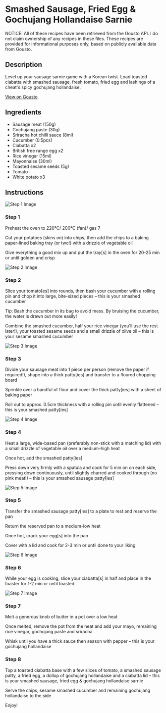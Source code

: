 # Smashed Sausage, Fried Egg & Gochujang Hollandaise Sarnie

NOTICE: All of these recipes have been retrieved from the Gousto API. I do not claim ownership of any recipes in these files. These recipes are provided for informational purposes only, based on publicly available data from Gousto.

## Description

Level up your sausage sarnie game with a Korean twist. Load toasted ciabatta with smashed sausage, fresh tomato, fried egg and lashings of a cheat's spicy gochujang hollandaise. 

[View on Gousto](https://www.gousto.co.uk/recipes/cookbook/smashed-sausage-fried-egg-gochujang-hollandaise-sarnie)

## Ingredients

- Sausage meat (150g)
- Gochujang paste (30g)
- Sriracha hot chilli sauce (8ml)
- Cucumber (0.5pcs)
- Ciabatta x2
- British free range egg x2
- Rice vinegar (15ml)
- Mayonnaise (30ml)
- Toasted sesame seeds (5g)
- Tomato
- White potato x3

## Instructions

![Step 1 Image](https://production-media.gousto.co.uk/cms/recipe-step-image/step-1-1723568728115-x200.jpg)

### Step 1

Preheat the oven to 220°C/ 200°C (fan)/ gas 7

Cut your potatoes (skins on) into chips, then add the chips to a baking paper-lined baking tray (or two!) with a drizzle of vegetable oil

Give everything a good mix up and put the tray[s] in the oven for 20-25 min or until golden and crisp

![Step 2 Image](https://production-media.gousto.co.uk/cms/recipe-step-image/step-2-1723568731860-x200.jpg)

### Step 2

Slice your tomato[es] into rounds, then bash your cucumber with a rolling pin and chop it into large, bite-sized pieces – this is your smashed cucumber

Tip: Bash the cucumber in its bag to avoid mess. By bruising the cucumber, the water is drawn out more easily!

Combine the smashed cucumber, half your rice vinegar (you'll use the rest later!), your toasted sesame seeds and a small drizzle of olive oil – this is your sesame smashed cucumber

![Step 3 Image](https://production-media.gousto.co.uk/cms/recipe-step-image/step-3-1723568736543-x200.jpg)

### Step 3

Divide your sausage meat into 1 piece per person (remove the paper if required!), shape into a thick patty[ies] and transfer to a floured chopping board

Sprinkle over a handful of flour and cover the thick patty[ies] with a sheet of baking paper

Roll out to approx. 0.5cm thickness with a rolling pin until evenly flattened – this is your smashed patty[ies]

![Step 4 Image](https://production-media.gousto.co.uk/cms/recipe-step-image/step-4-1723568740237-x200.jpg)

### Step 4

Heat a large, wide-based pan (preferably non-stick with a matching lid) with a small drizzle of vegetable oil over a medium-high heat

Once hot, add the smashed patty[ies]

Press down very firmly with a spatula and cook for 5 min on on each side, pressing down continuously, until slightly charred and cooked through (no pink meat!) – this is your smashed sausage patty[ies]

![Step 5 Image](https://production-media.gousto.co.uk/cms/recipe-step-image/step-5-1723568744510-x200.jpg)

### Step 5

Transfer the smashed sausage patty[ies] to a plate to rest and reserve the pan

Return the reserved pan to a medium-low heat

Once hot, crack your egg[s] into the pan

Cover with a lid and cook for 2-3 min or until done to your liking

![Step 6 Image](https://production-media.gousto.co.uk/cms/recipe-step-image/step-6-1723568749007-x200.jpg)

### Step 6

While your egg is cooking, slice your ciabatta[s] in half and place in the toaster for 1-2 min or until toasted

![Step 7 Image](https://production-media.gousto.co.uk/cms/recipe-step-image/step-7-1723568752074-x200.jpg)

### Step 7

Melt a generous knob of butter in a pot over a low heat

Once melted, remove the pot from the heat and add your mayo, remaining rice vinegar, gochujang paste and sriracha

Whisk until you have a thick sauce then season with pepper – this is your gochujang hollandaise

### Step 8

Top a toasted ciabatta base with a few slices of tomato, a smashed sausage patty, a fried egg, a dollop of gochujang hollandaise and a ciabatta lid – this is your smashed sausage, fried egg & gochujang hollandaise sarnie

Serve the chips, sesame smashed cucumber and remaining gochujang hollandaise to the side

Enjoy!


